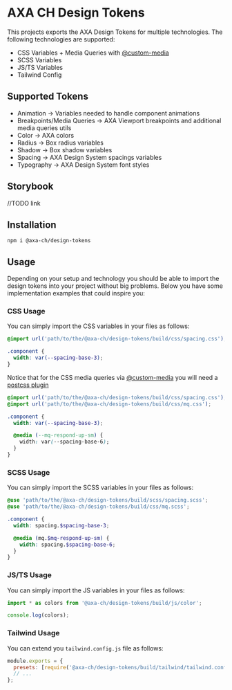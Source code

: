 # AXA CH Design Tokens

This projects exports the AXA Design Tokens for multiple technologies.
The following technologies are supported:

- CSS Variables + Media Queries with [@custom-media](https://drafts.csswg.org/mediaqueries-5/#custom-mq)
- SCSS Variables
- JS/TS Variables
- Tailwind Config

## Supported Tokens

- Animation -> Variables needed to handle component animations
- Breakpoints/Media Queries -> AXA Viewport breakpoints and additional media queries utils
- Color -> AXA colors
- Radius -> Box radius variables
- Shadow -> Box shadow variables
- Spacing -> AXA Design System spacings variables
- Typography -> AXA Design System font styles

## Storybook
//TODO link

## Installation

```shell
npm i @axa-ch/design-tokens
```

## Usage

Depending on your setup and technology you should be able to import the design tokens into your project without big problems.
Below you have some implementation examples that could inspire you:

### CSS Usage

You can simply import the CSS variables in your files as follows:

```css
@import url('path/to/the/@axa-ch/design-tokens/build/css/spacing.css');

.component {
  width: var(--spacing-base-3);
}
```

Notice that for the CSS media queries via [@custom-media](https://drafts.csswg.org/mediaqueries-5/#custom-mq) you will need a [postcss plugin](https://github.com/csstools/postcss-custom-media)

```css
@import url('path/to/the/@axa-ch/design-tokens/build/css/spacing.css');
@import url('path/to/the/@axa-ch/design-tokens/build/css/mq.css');

.component {
  width: var(--spacing-base-3);

  @media (--mq-respond-up-sm) {
    width: var(--spacing-base-6);
  }
}
```

### SCSS Usage

You can simply import the SCSS variables in your files as follows:

```scss
@use 'path/to/the/@axa-ch/design-tokens/build/scss/spacing.scss';
@use 'path/to/the/@axa-ch/design-tokens/build/css/mq.scss';

.component {
  width: spacing.$spacing-base-3;

  @media (mq.$mq-respond-up-sm) {
    width: spacing.$spacing-base-6;
  }
}
```

### JS/TS Usage

You can simply import the JS variables in your files as follows:

```ts
import * as colors from '@axa-ch/design-tokens/build/js/color';

console.log(colors);
```

### Tailwind Usage

You can extend you `tailwind.config.js` file as follows:

```js
module.exports = {
  presets: [require('@axa-ch/design-tokens/build/tailwind/tailwind.config')],
  // ...
};
```
